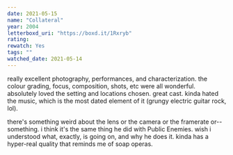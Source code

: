 ```yaml
---
date: 2021-05-15
name: "Collateral"
year: 2004
letterboxd_uri: "https://boxd.it/1Rxryb"
rating: 
rewatch: Yes
tags: ""
watched_date: 2021-05-14
---
```


really excellent photography, performances, and characterization. the colour grading, focus, composition, shots, etc were all wonderful. absolutely loved the setting and locations chosen. great cast. kinda hated the music, which is the most dated element of it (grungy electric guitar rock, lol).

there's something weird about the lens or the camera or the framerate or--something. i think it's the same thing he did with Public Enemies. wish i understood what, exactly, is going on, and why he does it. kinda has a hyper-real quality that reminds me of soap operas.
